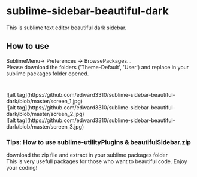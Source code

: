 # sublime-sidebar-beautiful-dark
This is sublime text editor beautiful dark sidebar.
<h2>How to use</h2>
SublimeMenu-> Preferences -> BrowsePackages...<br>
Please download the folders ('Theme-Default', 'User') and replace in your sublime packages folder opened.
<h3></h3>
<br>
![alt tag](https://github.com/edward3310/sublime-sidebar-beautiful-dark/blob/master/screen_1.jpg)<br>
![alt tag](https://github.com/edward3310/sublime-sidebar-beautiful-dark/blob/master/screen_2.jpg)<br>
![alt tag](https://github.com/edward3310/sublime-sidebar-beautiful-dark/blob/master/screen_3.jpg)<br>
<h3></h3>
<h3>Tips: How to use sublime-utilityPlugins & beautifulSidebar.zip</h3>
download the zip file and extract in your sublime packages folder<br>
This is very usefull packages for those who want to beautiful code.
Enjoy your coding!
